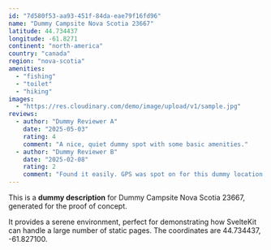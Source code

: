 ```yaml
---
id: "7d580f53-aa93-451f-84da-eae79f16fd96"
name: "Dummy Campsite Nova Scotia 23667"
latitude: 44.734437
longitude: -61.8271
continent: "north-america"
country: "canada"
region: "nova-scotia"
amenities:
  - "fishing"
  - "toilet"
  - "hiking"
images:
  - "https://res.cloudinary.com/demo/image/upload/v1/sample.jpg"
reviews:
  - author: "Dummy Reviewer A"
    date: "2025-05-03"
    rating: 4
    comment: "A nice, quiet dummy spot with some basic amenities."
  - author: "Dummy Reviewer B"
    date: "2025-02-08"
    rating: 2
    comment: "Found it easily. GPS was spot on for this dummy location."
---
```


This is a **dummy description** for Dummy Campsite Nova Scotia 23667, generated for the proof of concept.

It provides a serene environment, perfect for demonstrating how SvelteKit can handle a large number of static pages. The coordinates are 44.734437, -61.827100.

